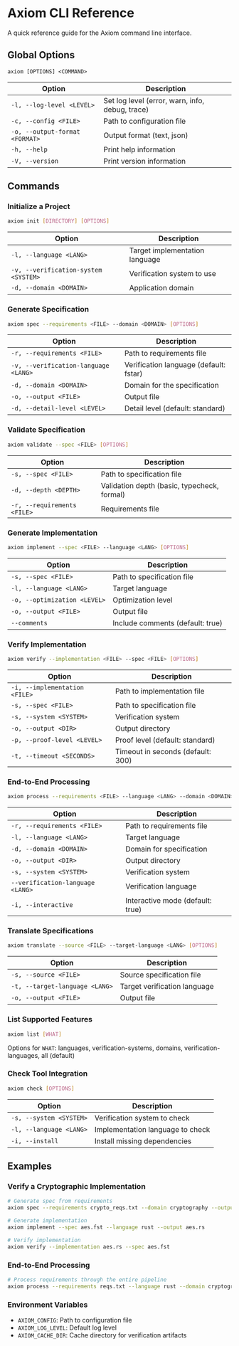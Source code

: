 # Axiom CLI Reference

A quick reference guide for the Axiom command line interface.

## Global Options

```
axiom [OPTIONS] <COMMAND>
```

| Option | Description |
|--------|-------------|
| `-l, --log-level <LEVEL>` | Set log level (error, warn, info, debug, trace) |
| `-c, --config <FILE>` | Path to configuration file |
| `-o, --output-format <FORMAT>` | Output format (text, json) |
| `-h, --help` | Print help information |
| `-V, --version` | Print version information |

## Commands

### Initialize a Project

```bash
axiom init [DIRECTORY] [OPTIONS]
```

| Option | Description |
|--------|-------------|
| `-l, --language <LANG>` | Target implementation language |
| `-v, --verification-system <SYSTEM>` | Verification system to use |
| `-d, --domain <DOMAIN>` | Application domain |

### Generate Specification

```bash
axiom spec --requirements <FILE> --domain <DOMAIN> [OPTIONS]
```

| Option | Description |
|--------|-------------|
| `-r, --requirements <FILE>` | Path to requirements file |
| `-v, --verification-language <LANG>` | Verification language (default: fstar) |
| `-d, --domain <DOMAIN>` | Domain for the specification |
| `-o, --output <FILE>` | Output file |
| `-d, --detail-level <LEVEL>` | Detail level (default: standard) |

### Validate Specification

```bash
axiom validate --spec <FILE> [OPTIONS]
```

| Option | Description |
|--------|-------------|
| `-s, --spec <FILE>` | Path to specification file |
| `-d, --depth <DEPTH>` | Validation depth (basic, typecheck, formal) |
| `-r, --requirements <FILE>` | Requirements file |

### Generate Implementation

```bash
axiom implement --spec <FILE> --language <LANG> [OPTIONS]
```

| Option | Description |
|--------|-------------|
| `-s, --spec <FILE>` | Path to specification file |
| `-l, --language <LANG>` | Target language |
| `-o, --optimization <LEVEL>` | Optimization level |
| `-o, --output <FILE>` | Output file |
| `--comments` | Include comments (default: true) |

### Verify Implementation

```bash
axiom verify --implementation <FILE> --spec <FILE> [OPTIONS]
```

| Option | Description |
|--------|-------------|
| `-i, --implementation <FILE>` | Path to implementation file |
| `-s, --spec <FILE>` | Path to specification file |
| `-s, --system <SYSTEM>` | Verification system |
| `-o, --output <DIR>` | Output directory |
| `-p, --proof-level <LEVEL>` | Proof level (default: standard) |
| `-t, --timeout <SECONDS>` | Timeout in seconds (default: 300) |

### End-to-End Processing

```bash
axiom process --requirements <FILE> --language <LANG> --domain <DOMAIN> --output <DIR> [OPTIONS]
```

| Option | Description |
|--------|-------------|
| `-r, --requirements <FILE>` | Path to requirements file |
| `-l, --language <LANG>` | Target language |
| `-d, --domain <DOMAIN>` | Domain for specification |
| `-o, --output <DIR>` | Output directory |
| `-s, --system <SYSTEM>` | Verification system |
| `--verification-language <LANG>` | Verification language |
| `-i, --interactive` | Interactive mode (default: true) |

### Translate Specifications

```bash
axiom translate --source <FILE> --target-language <LANG> [OPTIONS]
```

| Option | Description |
|--------|-------------|
| `-s, --source <FILE>` | Source specification file |
| `-t, --target-language <LANG>` | Target verification language |
| `-o, --output <FILE>` | Output file |

### List Supported Features

```bash
axiom list [WHAT]
```

Options for `WHAT`: languages, verification-systems, domains, verification-languages, all (default)

### Check Tool Integration

```bash
axiom check [OPTIONS]
```

| Option | Description |
|--------|-------------|
| `-s, --system <SYSTEM>` | Verification system to check |
| `-l, --language <LANG>` | Implementation language to check |
| `-i, --install` | Install missing dependencies |

## Examples

### Verify a Cryptographic Implementation

```bash
# Generate spec from requirements
axiom spec --requirements crypto_reqs.txt --domain cryptography --output aes.fst

# Generate implementation
axiom implement --spec aes.fst --language rust --output aes.rs

# Verify implementation
axiom verify --implementation aes.rs --spec aes.fst
```

### End-to-End Processing

```bash
# Process requirements through the entire pipeline
axiom process --requirements reqs.txt --language rust --domain cryptography --output ./out
```

### Environment Variables

- `AXIOM_CONFIG`: Path to configuration file
- `AXIOM_LOG_LEVEL`: Default log level
- `AXIOM_CACHE_DIR`: Cache directory for verification artifacts